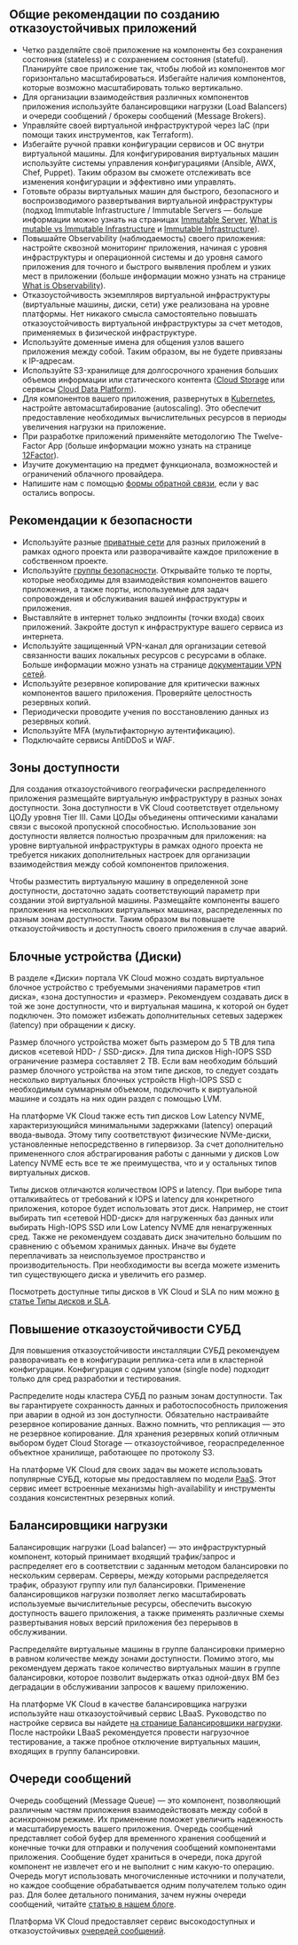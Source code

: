 ## Общие рекомендации по созданию отказоустойчивых приложений

- Четко разделяйте своё приложение на компоненты без сохранения состояния (stateless) и с сохранением состояния (stateful). Планируйте свое приложение так, чтобы любой из компонентов мог горизонтально масштабироваться. Избегайте наличия компонентов, которые возможно масштабировать только вертикально.
- Для организации взаимодействия различных компонентов приложения используйте балансировщики нагрузки (Load Balancers) и очереди сообщений / брокеры сообщений (Message Brokers).
- Управляйте своей виртуальной инфраструктурой через IaC (при помощи таких инструментов, как Terraform).
- Избегайте ручной правки конфигурации сервисов и ОС внутри виртуальной машины. Для конфигурирования виртуальных машин используйте системы управления конфигурациями (Ansible, AWX, Chef, Puppet). Таким образом вы сможете отслеживать все изменения конфигурации и эффективно ими управлять.
- Готовьте образы виртуальных машин для быстрого, безопасного и воспроизводимого развертывания виртуальной инфраструктуры (подход Immutable Infrastructure / Immutable Servers — больше информации можно узнать на страницах [Immutable Server](https://martinfowler.com/bliki/ImmutableServer.html), [What is mutable vs Immutable Infrastructure](https://www.hashicorp.com/resources/what-is-mutable-vs-immutable-infrastructure) и [Immutable Infrastructure](https://medium.com/the-cloud-architect/immutable-infrastructure-21f6613e7a23)).
- Повышайте Observability (наблюдаемость) своего приложения: настройте сквозной мониторинг приложения, начиная с уровня инфраструктуры и операционной системы и до уровня самого приложения для точного и быстрого выявления проблем и узких мест в приложении (больше информации можно узнать на странице [What is Observability](https://www.dynatrace.com/news/blog/what-is-observability-2/)).
- Отказоустойчивость экземпляров виртуальной инфраструктуры (виртуальные машины, диски, сети) уже реализована на уровне платформы. Нет никакого смысла самостоятельно повышать отказоустойчивость виртуальной инфраструктуры за счет методов, применяемых в физической инфраструктуре.
- Используйте доменные имена для общения узлов вашего приложения между собой. Таким образом, вы не будете привязаны к IP-адресам.
- Используйте S3-хранилище для долгосрочного хранения больших объемов информации или статического контента ([Cloud Storage](https://mcs.mail.ru/docs/ru/base/s3#) или сервисы [Cloud Data Platform](https://mcs.mail.ru/bigdata/)).
- Для компонентов вашего приложения, развернутых в [Kubernetes](https://mcs.mail.ru/help/kubernetes/scaling), настройте автомасштабирование (autoscaling). Это обеспечит предоставление необходимых вычислительных ресурсов в периоды увеличения нагрузки на приложение.
- При разработке приложений применяйте методологию The Twelve-Factor App (больше информации можно узнать на странице [12Factor](https://12factor.net/)).
- Изучите документацию на предмет функционала, возможностей и ограничений облачного провайдера.
- Напишите нам с помощью [формы обратной связи](https://mcs.mail.ru/help/contact-us), если у вас остались вопросы.

## Рекомендации к безопасности

- Используйте разные [приватные сети](/ru/networks/vnet/concepts/ips-and-inet) для разных приложений в рамках одного проекта или разворачивайте каждое приложение в собственном проекте.
- Используйте [группы безопасности](/ru/networks/vnet/concepts/traffic-limiting). Открывайте только те порты, которые необходимы для взаимодействия компонентов вашего приложения, а также порты, используемые для задач сопровождения и обслуживания вашей инфраструктуры и приложения.
- Выставляйте в интернет только эндпоинты (точки входа) своих приложений. Закройте доступ к инфраструктуре вашего сервиса из интернета.
- Используйте защищенный VPN-канал для организации сетевой связанности ваших локальных ресурсов с ресурсами в облаке. Больше информации можно узнать на странице [документации VPN сетей](/ru/networks/vnet/concepts/vpn).
- Используйте резервное копирование для критически важных компонентов вашего приложения. Проверяйте целостность резервных копий.
- Периодически проводите учения по восстановлению данных из резервных копий.
- Используйте MFA (мультифакторную аутентификацию).
- Подключайте сервисы AntiDDoS и WAF.

## Зоны доступности

Для создания отказоустойчивого географически распределенного приложения размещайте виртуальную инфраструктуру в разных зонах доступности. Зона доступности в VK Cloud соответствует отдельному ЦОДу уровня Tier III. Сами ЦОДы объединены оптическими каналами связи с высокой пропускной способностью. Использование зон доступности является полностью прозрачным для приложения: на уровне виртуальной инфраструктуры в рамках одного проекта не требуется никаких дополнительных настроек для организации взаимодействия между собой компонентов приложения.

Чтобы разместить виртуальную машину в определенной зоне доступности, достаточно задать соответствующий параметр при создании этой виртуальной машины. Размещайте компоненты вашего приложения на нескольких виртуальных машинах, распределенных по разным зонам доступности. Таким образом вы повышаете отказоустойчивость и доступность своего приложения в случае аварий.

## Блочные устройства (Диски)

В разделе «Диски» портала VK Cloud можно создать виртуальное блочное устройство с требуемыми значениями параметров «тип диска», «зона доступности» и «размер». Рекомендуем создавать диск в той же зоне доступности, что и виртуальная машина, к которой он будет подключен. Это поможет избежать дополнительных сетевых задержек (latency) при обращении к диску.

Размер блочного устройства может быть размером до 5 TB для типа дисков «сетевой HDD- / SSD-диск». Для типа дисков High-IOPS SSD ограничение размера составляет 2 TB. Если вам необходим бóльший размер блочного устройства на этом типе дисков, то следует создать несколько виртуальных блочных устройств High-IOPS SSD с необходимым суммарным объемом, подключить к виртуальной машине и создать на них один раздел с помощью LVM.

На платформе VK Cloud также есть тип дисков Low Latency NVME, характеризующийся минимальными задержками (latency) операций ввода-вывода. Этому типу соответствуют физические NVMe-диски, установленные непосредственно в гипервизор. За счет дополнительно примененного слоя абстрагирования работы с данными у дисков Low Latency NVME есть все те же преимущества, что и у остальных типов виртуальных дисков.

Типы дисков отличаются количеством IOPS и latency. При выборе типа отталкивайтесь от требований к IOPS и latency для конкретного приложения, которое будет использовать этот диск. Например, не стоит выбирать тип «сетевой HDD-диск» для нагруженных баз данных или выбирать High-IOPS SSD или Low Latency NVME для ненагруженных сред. Также не рекомендуем создавать диск значительно большим по сравнению с объемом хранимых данных. Иначе вы будете переплачивать за неиспользуемое пространство и производительность. При необходимости вы всегда можете изменить тип существующего диска и увеличить его размер.

Посмотреть доступные типы дисков в VK Cloud и SLA по ним можно [в статье Типы дисков и SLA](https://mcs.mail.ru/docs/base/iaas/vm-volumes/volume-sla#tipy_diskov).

## Повышение отказоустойчивости СУБД

Для повышения отказоустойчивости инсталляции СУБД рекомендуем разворачивать ее в конфигурации реплика-сета или в кластерной конфигурации. Конфигурация с одним узлом (single node) подходит только для сред разработки и тестирования.

Распределите ноды кластера СУБД по разным зонам доступности. Так вы гарантируете сохранность данных и работоспособность приложения при аварии в одной из зон доступности. Обязательно настраивайте резервное копирование данных. Важно помнить, что репликация — это не резервное копирование. Для хранения резервных копий отличным выбором будет Cloud Storage — отказоустойчивое, геораспределенное объектное хранилище, работающее по протоколу S3.

На платформе VK Cloud для своих задач вы можете использовать популярные СУБД, которые мы предоставляем по модели [PaaS](https://mcs.mail.ru/databases/). Этот сервис имеет встроенные механизмы high-availability и инструменты создания консистентных резервных копий.

## Балансировщики нагрузки

Балансировщик нагрузки (Load balancer) — это инфраструктурный компонент, который принимает входящий трафик/запрос и распределяет его в соответствии с заданным методом балансировки по нескольким серверам. Серверы, между которыми распределяется трафик, образуют группу или пул балансировки. Применение балансировщиков нагрузки позволяет легко масштабировать используемые вычислительные ресурсы, обеспечить высокую доступность вашего приложения, а также применять различные схемы развертывания новых версий приложения без перерывов в обслуживании.

Распределяйте виртуальные машины в группе балансировки примерно в равном количестве между зонами доступности. Помимо этого, мы рекомендуем держать такое количество виртуальных машин в группе балансировки, которое позволит выдержать отказ одной-двух ВМ без деградации в обслуживании запросов к вашему приложению.

На платформе VK Cloud в качестве балансировщика нагрузки используйте наш отказоустойчивый сервис LBaaS. Руководство по настройке сервиса вы найдете [на странице Балансировщики нагрузки](https://mcs.mail.ru/help/network/balancers). После настройки LBaaS рекомендуется провести нагрузочное тестирование, а также пробное отключение виртуальных машин, входящих в группу балансировки.

## Очереди сообщений

Очередь сообщений (Message Queue) — это компонент, позволяющий различным частям приложения взаимодействовать между собой в асинхронном режиме. Их применение поможет увеличить надежность и масштабируемость вашего приложения. Очередь сообщений представляет собой буфер для временного хранения сообщений и конечные точки для отправки и получения сообщений компонентами приложения. Сообщение будет храниться в очереди, пока другой компонент не извлечет его и не выполнит с ним какую-то операцию. Очередь могут использовать многочисленные источники и получатели, но каждое сообщение обрабатывается одним получателем только один раз. Для более детального понимания, зачем нужны очереди сообщений, читайте [статью в нашем блоге](https://mcs.mail.ru/blog/zachem-nuzhny-ocheredi-soobshcheniy-v-mikroservisnoy-arkhitekture).

Платформа VK Cloud предоставляет сервис высокодоступных и отказоустойчивых [очередей сообщений](https://mcs.mail.ru/blog/zachem-nuzhny-ocheredi-soobshcheniy-v-mikroservisnoy-arkhitekture).

